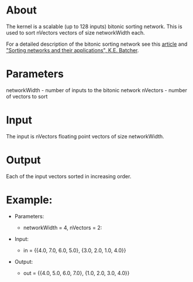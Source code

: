 # About
The kernel is a scalable (up to 128 inputs) bitonic sorting network.
This is used to sort nVectors vectors of size networkWidth each.

For a detailed description of the bitonic sorting network see this
[article](http://en.wikipedia.org/wiki/Bitonic_sorter) and
["Sorting networks and their applications", K.E. Batcher](http://dl.acm.org/citation.cfm?id=1468121).

# Parameters
  networkWidth - number of inputs to the bitonic network
  nVectors - number of vectors to sort

# Input
  The input is nVectors floating point vectors of size networkWidth.

# Output
  Each of the input vectors sorted in increasing order.

# Example:

 * Parameters:
    * networkWidth = 4, nVectors = 2:

 * Input:
    *  in  = {{4.0, 7.0, 6.0, 5.0}, {3.0, 2.0, 1.0, 4.0}}

 * Output:
    * out = {{4.0, 5.0, 6.0, 7.0}, {1.0, 2.0, 3.0, 4.0}}
